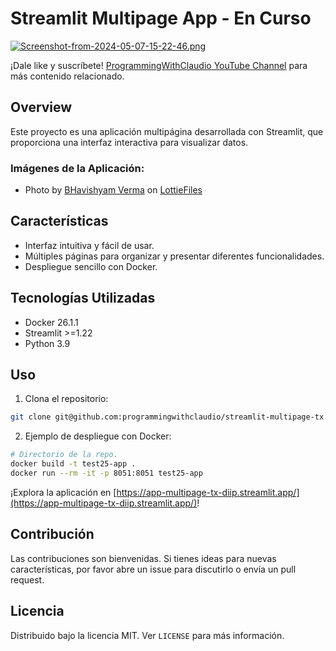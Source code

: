 # Streamlit Multipage App - En Curso

[![Screenshot-from-2024-05-07-15-22-46.png](https://i.postimg.cc/Jnykh5dz/Screenshot-from-2024-05-07-15-22-46.png)](https://postimg.cc/R6BFsKBk)

¡Dale like y suscríbete! [ProgrammingWithClaudio YouTube Channel](https://www.youtube.com/@programmingwithclaudio/videos) para más contenido relacionado.

## Overview

Este proyecto es una aplicación multipágina desarrollada con Streamlit, que proporciona una interfaz interactiva para visualizar datos.

### Imágenes de la Aplicación:
- Photo by <a href="https://lottiefiles.com/lv06s75t3bahnm4s">BHavishyam Verma</a> on <a href="https://lottiefiles.com/animations">LottieFiles</a>

## Características

- Interfaz intuitiva y fácil de usar.
- Múltiples páginas para organizar y presentar diferentes funcionalidades.
- Despliegue sencillo con Docker.

## Tecnologías Utilizadas

- Docker 26.1.1
- Streamlit >=1.22
- Python 3.9

## Uso

1. Clona el repositorio:

```bash
git clone git@github.com:programmingwithclaudio/streamlit-multipage-tx.git
```

2. Ejemplo de despliegue con Docker:

```bash
# Directorio de la repo.
docker build -t test25-app .
docker run --rm -it -p 8051:8051 test25-app
```

¡Explora la aplicación en [https://app-multipage-tx-diip.streamlit.app/](https://app-multipage-tx-diip.streamlit.app/)!



## Contribución

Las contribuciones son bienvenidas. Si tienes ideas para nuevas características, por favor abre un issue para discutirlo o envía un pull request.

## Licencia

Distribuido bajo la licencia MIT. Ver `LICENSE` para más información.

